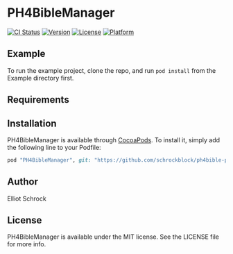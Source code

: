 # PH4BibleManager

[![CI Status](http://img.shields.io/travis/Elliot/PH4BibleManager.svg?style=flat)](https://travis-ci.org/Elliot/PH4BibleManager)
[![Version](https://img.shields.io/cocoapods/v/PH4BibleManager.svg?style=flat)](http://cocoapods.org/pods/PH4BibleManager)
[![License](https://img.shields.io/cocoapods/l/PH4BibleManager.svg?style=flat)](http://cocoapods.org/pods/PH4BibleManager)
[![Platform](https://img.shields.io/cocoapods/p/PH4BibleManager.svg?style=flat)](http://cocoapods.org/pods/PH4BibleManager)

## Example

To run the example project, clone the repo, and run `pod install` from the Example directory first.

## Requirements

## Installation

PH4BibleManager is available through [CocoaPods](http://cocoapods.org). To install
it, simply add the following line to your Podfile:

```ruby
pod "PH4BibleManager", git: "https://github.com/schrockblock/ph4bible-pod"
```

## Author

Elliot Schrock

## License

PH4BibleManager is available under the MIT license. See the LICENSE file for more info.
